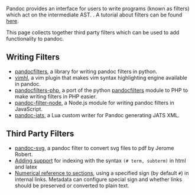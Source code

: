 Pandoc provides an interface for users to write programs (known as filters) which act on the intermediate AST. . A tutorial about filters can be found [here](http://johnmacfarlane.net/pandoc/scripting.html).

This page collects together third party filters which can be used to add functionality to pandoc.

## Writing Filters

- [pandocfilters](https://github.com/jgm/pandocfilters), a library for writing pandoc filters in python.
- [vimhl](https://github.com/lyokha/vim-publish-helper), a vim plugin that makes vim syntax highlighting engine available in pandoc.
- [pandocfilters-php](https://github.com/vinai/pandocfilters-php), a port of the python [pandocfilters](https://github.com/jgm/pandocfilters) module to PHP to make writing filters in PHP easier.
- [pandoc-filter-node](https://github.com/mvhenderson/pandoc-filter-node), a Node.js module for writing pandoc filters in JavaScript.
- [pandoc-jats](https://github.com/mfenner/pandoc-jats), a Lua custom writer for Pandoc generating JATS XML.

## Third Party Filters

- [pandoc-svg](https://gist.github.com/jeromerobert/3996eca3acd12e4c3d40), a pandoc filter to convert svg files to pdf by Jerome Robert.
- [Adding support](https://gist.github.com/mpickering/8bc9bb34c4e9b076b107) for indexing with the syntax ``(# term, subterm)`` in html and latex
- [Numerical reference to sections](https://gist.github.com/jkr/bcfacbfdcf4cc4bafcf6), using a specified sign (by default `#`) in internal links. Metadata can configure special sign and whether links should be preserved or converted to plain text.

